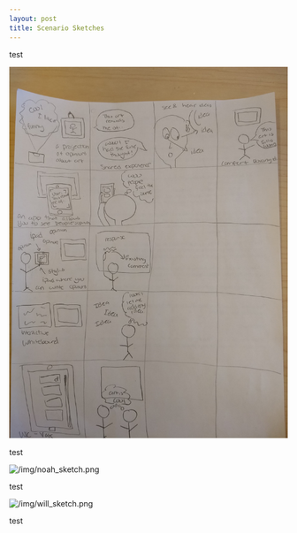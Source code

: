 ```yaml
---
layout: post
title: Scenario Sketches
---
```


test

![/img/anjali_sketch.png](\img\anjali_sketch.png)

test

![/img/noah_sketch.png](/img/noah_sketch.png)

test

![/img/will_sketch.png](/img/will_sketch.png)

test
